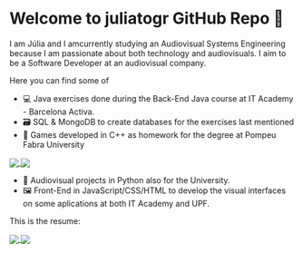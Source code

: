 # Welcome to juliatogr GitHub Repo 👋

I am Júlia and I amcurrently studying an Audiovisual Systems Engineering because I am passionate about both technology and audiovisuals.
I aim to be a Software Developer at an audiovisual company.

Here you can find some of

- 💻 Java exercises done during the Back-End Java course at IT Academy - Barcelona Activa.
- 🗃 SQL & MongoDB to create databases for the exercises last mentioned
- 👾 Games developed in C++ as homework for the degree at Pompeu Fabra University

<a href="https://github.com/anuraghazra/github-readme-stats">
  <img align="center" src= "https://github-readme-stats.vercel.app/api/pin/?username=juliatogr&repo=Alienated" />
</a>
<a href="https://github.com/anuraghazra/github-readme-stats">
  <img align="center" src= "https://github-readme-stats.vercel.app/api/pin/?username=juliatogr&repo=3Dgame" />
</a>

- 🎹 Audiovisual projects in Python also for the University.
- 🖼 Front-End in JavaScript/CSS/HTML to develop the visual interfaces on some aplications at both IT Academy and UPF.

This is the resume:

<a href="https://github.com/anuraghazra/github-readme-stats">
  <img align="center" src="https://github-readme-stats.vercel.app/api?username=juliatogr&show_icons=true&theme=gotham" />
</a>

<a href="https://github.com/anuraghazra/github-readme-stats">
  <img align="center" src="https://github-readme-stats.vercel.app/api/top-langs/?username=juliatogr&langs_count=8&layout=compact" />
</a>




